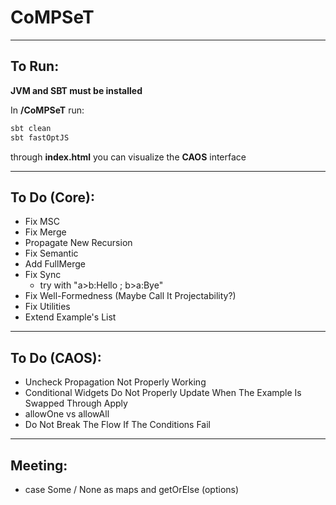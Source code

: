 # CoMPSeT
___

## To Run:
**JVM and SBT must be installed**  
  
In **/CoMPSeT** run:
````bash
sbt clean
sbt fastOptJS
````
through **index.html** you can visualize the **CAOS** interface
___

## To Do (Core):
- Fix MSC
- Fix Merge
- Propagate New Recursion
- Fix Semantic
- Add FullMerge
- Fix Sync
  - try with "a>b:Hello ; b>a:Bye"
- Fix Well-Formedness (Maybe Call It Projectability?)
- Fix Utilities
- Extend Example's List
___

## To Do (CAOS):
- Uncheck Propagation Not Properly Working
- Conditional Widgets Do Not Properly Update When The Example Is Swapped Through Apply
- allowOne vs allowAll
- Do Not Break The Flow If The Conditions Fail
---

## Meeting:
- case Some / None as maps and getOrElse (options)